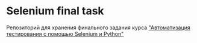 # Selenium final task
Репозиторий для хранения финального задания курса
["Автоматизация тестирования с помощью Selenium и Python"](https://stepik.org/course/575/)

